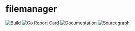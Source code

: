# filemanager

[![Build](https://img.shields.io/travis/hacdias/filemanager.svg?style=flat-square)](https://travis-ci.org/hacdias/filemanager)
[![Go Report Card](https://goreportcard.com/badge/github.com/hacdias/filemanager?style=flat-square)](https://goreportcard.com/report/hacdias/filemanager)
[![Documentation](https://img.shields.io/badge/godoc-reference-blue.svg)](http://godoc.org/github.com/hacdias/filemanager)
[![Sourcegraph](https://img.shields.io/sourcegraph/rrc//github.com/hacdias/filemanager.svg?style=flat-square)](https://sourcegraph.com/github.com/hacdias/filemanager)
